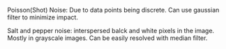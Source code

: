 Poisson(Shot) Noise:
  Due to data points being discrete.
  Can use gaussian filter to minimize impact.
 
Salt and pepper noise:
  interspersed balck and white pixels in the image.
  Mostly in grayscale images.
  Can be easily resolved with median filter.

